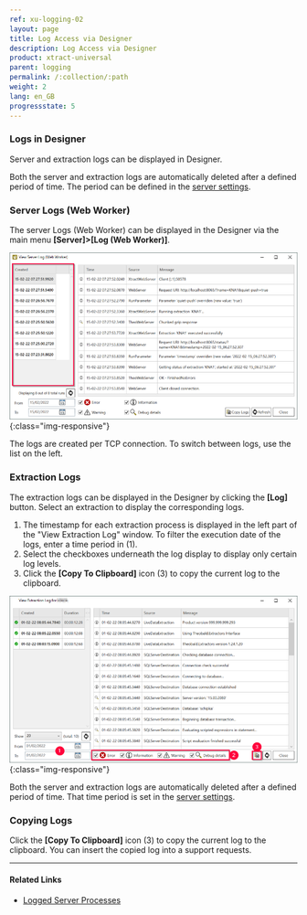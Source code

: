 ```yaml
---
ref: xu-logging-02
layout: page
title: Log Access via Designer
description: Log Access via Designer
product: xtract-universal
parent: logging
permalink: /:collection/:path
weight: 2
lang: en_GB
progressstate: 5
---
```



### Logs in Designer
Server and extraction logs can be displayed in Designer.

Both the server and extraction logs are automatically deleted after a defined period of time. The period can be defined in the [server settings](../server/server-settings).

### Server Logs (Web Worker)

The server Logs (Web Worker) can be displayed in the Designer via the main menu **[Server]>[Log (Web Worker)]**.

![View-Server-Log](/img/content/View-Server-Log.png){:class="img-responsive"}
 
The logs are created per TCP connection. To switch between logs, use the list on the left. 

### Extraction Logs

The extraction logs can be displayed in the Designer by clicking the **[Log]** button. 
Select an extraction to display the corresponding logs. 

1. The timestamp for each extraction process is displayed in the left part of the "View Extraction Log" window.
To filter the execution date of the logs, enter a time period in (1).
2. Select the checkboxes underneath the log display to display only certain log levels.
3. Click the **[Copy To Clipboard]** icon (3) to copy the current log to the clipboard. 

![View-Extraction-Log](/img/content/View-Extraction-Log.png){:class="img-responsive"} 

Both the server and extraction logs are automatically deleted after a defined period of time. 
That time period is set in the [server settings](../server/server-settings).

### Copying Logs
Click the **[Copy To Clipboard]** icon (3) to copy the current log to the clipboard. 
You can insert the copied log into a support requests.


****
#### Related Links
- [Logged Server Processes](../server)
